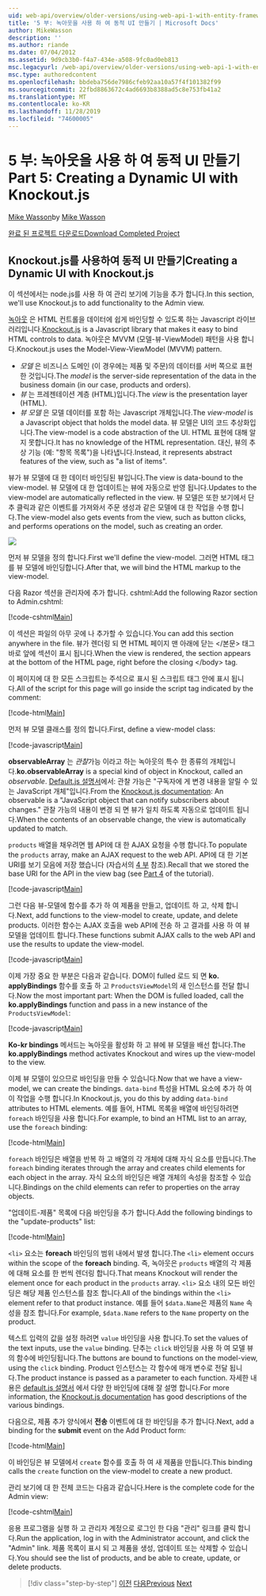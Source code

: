 ```yaml
---
uid: web-api/overview/older-versions/using-web-api-1-with-entity-framework-5/using-web-api-with-entity-framework-part-5
title: '5 부: 녹아웃을 사용 하 여 동적 UI 만들기 | Microsoft Docs'
author: MikeWasson
description: ''
ms.author: riande
ms.date: 07/04/2012
ms.assetid: 9d9cb3b0-f4a7-434e-a508-9fc0ad0eb813
msc.legacyurl: /web-api/overview/older-versions/using-web-api-1-with-entity-framework-5/using-web-api-with-entity-framework-part-5
msc.type: authoredcontent
ms.openlocfilehash: bbdeba756de7986cfeb92aa10a57f4f101382f99
ms.sourcegitcommit: 22fbd8863672c4ad6693b8388ad5c8e753fb41a2
ms.translationtype: MT
ms.contentlocale: ko-KR
ms.lasthandoff: 11/28/2019
ms.locfileid: "74600005"
---
```

# <a name="part-5-creating-a-dynamic-ui-with-knockoutjs"></a><span data-ttu-id="63c91-102">5 부: 녹아웃을 사용 하 여 동적 UI 만들기</span><span class="sxs-lookup"><span data-stu-id="63c91-102">Part 5: Creating a Dynamic UI with Knockout.js</span></span>

<span data-ttu-id="63c91-103">[Mike Wasson](https://github.com/MikeWasson)</span><span class="sxs-lookup"><span data-stu-id="63c91-103">by [Mike Wasson](https://github.com/MikeWasson)</span></span>

[<span data-ttu-id="63c91-104">완료 된 프로젝트 다운로드</span><span class="sxs-lookup"><span data-stu-id="63c91-104">Download Completed Project</span></span>](https://code.msdn.microsoft.com/ASP-NET-Web-API-with-afa30545)

## <a name="creating-a-dynamic-ui-with-knockoutjs"></a><span data-ttu-id="63c91-105">Knockout.js를 사용하여 동적 UI 만들기</span><span class="sxs-lookup"><span data-stu-id="63c91-105">Creating a Dynamic UI with Knockout.js</span></span>

<span data-ttu-id="63c91-106">이 섹션에서는 node.js를 사용 하 여 관리 보기에 기능을 추가 합니다.</span><span class="sxs-lookup"><span data-stu-id="63c91-106">In this section, we'll use Knockout.js to add functionality to the Admin view.</span></span>

<span data-ttu-id="63c91-107">[녹아웃](http://knockoutjs.com/) 은 HTML 컨트롤을 데이터에 쉽게 바인딩할 수 있도록 하는 Javascript 라이브러리입니다.</span><span class="sxs-lookup"><span data-stu-id="63c91-107">[Knockout.js](http://knockoutjs.com/) is a Javascript library that makes it easy to bind HTML controls to data.</span></span> <span data-ttu-id="63c91-108">녹아웃은 MVVM (모델-뷰-ViewModel) 패턴을 사용 합니다.</span><span class="sxs-lookup"><span data-stu-id="63c91-108">Knockout.js uses the Model-View-ViewModel (MVVM) pattern.</span></span>

- <span data-ttu-id="63c91-109">*모델* 은 비즈니스 도메인 (이 경우에는 제품 및 주문)의 데이터를 서버 쪽으로 표현한 것입니다.</span><span class="sxs-lookup"><span data-stu-id="63c91-109">The *model* is the server-side representation of the data in the business domain (in our case, products and orders).</span></span>
- <span data-ttu-id="63c91-110">*뷰* 는 프레젠테이션 계층 (HTML)입니다.</span><span class="sxs-lookup"><span data-stu-id="63c91-110">The *view* is the presentation layer (HTML).</span></span>
- <span data-ttu-id="63c91-111">*뷰 모델* 은 모델 데이터를 포함 하는 Javascript 개체입니다.</span><span class="sxs-lookup"><span data-stu-id="63c91-111">The *view-model* is a Javascript object that holds the model data.</span></span> <span data-ttu-id="63c91-112">뷰 모델은 UI의 코드 추상화입니다.</span><span class="sxs-lookup"><span data-stu-id="63c91-112">The view-model is a code abstraction of the UI.</span></span> <span data-ttu-id="63c91-113">HTML 표현에 대해 알지 못합니다.</span><span class="sxs-lookup"><span data-stu-id="63c91-113">It has no knowledge of the HTML representation.</span></span> <span data-ttu-id="63c91-114">대신, 뷰의 추상 기능 (예: "항목 목록")을 나타냅니다.</span><span class="sxs-lookup"><span data-stu-id="63c91-114">Instead, it represents abstract features of the view, such as "a list of items".</span></span>

<span data-ttu-id="63c91-115">뷰가 뷰 모델에 대 한 데이터 바인딩된 뷰입니다.</span><span class="sxs-lookup"><span data-stu-id="63c91-115">The view is data-bound to the view-model.</span></span> <span data-ttu-id="63c91-116">뷰 모델에 대 한 업데이트는 뷰에 자동으로 반영 됩니다.</span><span class="sxs-lookup"><span data-stu-id="63c91-116">Updates to the view-model are automatically reflected in the view.</span></span> <span data-ttu-id="63c91-117">뷰 모델은 또한 보기에서 단추 클릭과 같은 이벤트를 가져와서 주문 생성과 같은 모델에 대 한 작업을 수행 합니다.</span><span class="sxs-lookup"><span data-stu-id="63c91-117">The view-model also gets events from the view, such as button clicks, and performs operations on the model, such as creating an order.</span></span>

![](using-web-api-with-entity-framework-part-5/_static/image1.png)

<span data-ttu-id="63c91-118">먼저 뷰 모델을 정의 합니다.</span><span class="sxs-lookup"><span data-stu-id="63c91-118">First we'll define the view-model.</span></span> <span data-ttu-id="63c91-119">그러면 HTML 태그를 뷰 모델에 바인딩합니다.</span><span class="sxs-lookup"><span data-stu-id="63c91-119">After that, we will bind the HTML markup to the view-model.</span></span>

<span data-ttu-id="63c91-120">다음 Razor 섹션을 관리자에 추가 합니다. cshtml:</span><span class="sxs-lookup"><span data-stu-id="63c91-120">Add the following Razor section to Admin.cshtml:</span></span>

[!code-cshtml[Main](using-web-api-with-entity-framework-part-5/samples/sample1.cshtml)]

<span data-ttu-id="63c91-121">이 섹션은 파일의 아무 곳에 나 추가할 수 있습니다.</span><span class="sxs-lookup"><span data-stu-id="63c91-121">You can add this section anywhere in the file.</span></span> <span data-ttu-id="63c91-122">뷰가 렌더링 되 면 HTML 페이지 맨 아래에 닫는 &lt;/본문&gt; 태그 바로 앞에 섹션이 표시 됩니다.</span><span class="sxs-lookup"><span data-stu-id="63c91-122">When the view is rendered, the section appears at the bottom of the HTML page, right before the closing &lt;/body&gt; tag.</span></span>

<span data-ttu-id="63c91-123">이 페이지에 대 한 모든 스크립트는 주석으로 표시 된 스크립트 태그 안에 표시 됩니다.</span><span class="sxs-lookup"><span data-stu-id="63c91-123">All of the script for this page will go inside the script tag indicated by the comment:</span></span>

[!code-html[Main](using-web-api-with-entity-framework-part-5/samples/sample2.html)]

<span data-ttu-id="63c91-124">먼저 뷰 모델 클래스를 정의 합니다.</span><span class="sxs-lookup"><span data-stu-id="63c91-124">First, define a view-model class:</span></span>

[!code-javascript[Main](using-web-api-with-entity-framework-part-5/samples/sample3.js)]

<span data-ttu-id="63c91-125">**observableArray** 는 *관찰*가능 이라고 하는 녹아웃의 특수 한 종류의 개체입니다.</span><span class="sxs-lookup"><span data-stu-id="63c91-125">**ko.observableArray** is a special kind of object in Knockout, called an *observable*.</span></span> <span data-ttu-id="63c91-126">[Default.js 설명서](http://knockoutjs.com/documentation/observables.html)에서: 관찰 가능은 "구독자에 게 변경 내용을 알릴 수 있는 JavaScript 개체"입니다.</span><span class="sxs-lookup"><span data-stu-id="63c91-126">From the [Knockout.js documentation](http://knockoutjs.com/documentation/observables.html): An observable is a "JavaScript object that can notify subscribers about changes."</span></span> <span data-ttu-id="63c91-127">관찰 가능의 내용이 변경 되 면 뷰가 일치 하도록 자동으로 업데이트 됩니다.</span><span class="sxs-lookup"><span data-stu-id="63c91-127">When the contents of an observable change, the view is automatically updated to match.</span></span>

<span data-ttu-id="63c91-128">`products` 배열을 채우려면 웹 API에 대 한 AJAX 요청을 수행 합니다.</span><span class="sxs-lookup"><span data-stu-id="63c91-128">To populate the `products` array, make an AJAX request to the web API.</span></span> <span data-ttu-id="63c91-129">API에 대 한 기본 URI를 보기 모음에 저장 했습니다 (자습서의 [4 부](using-web-api-with-entity-framework-part-4.md) 참조).</span><span class="sxs-lookup"><span data-stu-id="63c91-129">Recall that we stored the base URI for the API in the view bag (see [Part 4](using-web-api-with-entity-framework-part-4.md) of the tutorial).</span></span>

[!code-javascript[Main](using-web-api-with-entity-framework-part-5/samples/sample4.js?highlight=5)]

<span data-ttu-id="63c91-130">그런 다음 뷰-모델에 함수를 추가 하 여 제품을 만들고, 업데이트 하 고, 삭제 합니다.</span><span class="sxs-lookup"><span data-stu-id="63c91-130">Next, add functions to the view-model to create, update, and delete products.</span></span> <span data-ttu-id="63c91-131">이러한 함수는 AJAX 호출을 web API에 전송 하 고 결과를 사용 하 여 뷰 모델을 업데이트 합니다.</span><span class="sxs-lookup"><span data-stu-id="63c91-131">These functions submit AJAX calls to the web API and use the results to update the view-model.</span></span>

[!code-javascript[Main](using-web-api-with-entity-framework-part-5/samples/sample5.js?highlight=7)]

<span data-ttu-id="63c91-132">이제 가장 중요 한 부분은 다음과 같습니다. DOM이 fulled 로드 되 면 **ko. applyBindings** 함수를 호출 하 고 `ProductsViewModel`의 새 인스턴스를 전달 합니다.</span><span class="sxs-lookup"><span data-stu-id="63c91-132">Now the most important part: When the DOM is fulled loaded, call the **ko.applyBindings** function and pass in a new instance of the `ProductsViewModel`:</span></span>

[!code-javascript[Main](using-web-api-with-entity-framework-part-5/samples/sample6.js)]

<span data-ttu-id="63c91-133">**Ko-kr bindings** 메서드는 녹아웃을 활성화 하 고 뷰에 뷰 모델을 배선 합니다.</span><span class="sxs-lookup"><span data-stu-id="63c91-133">The **ko.applyBindings** method activates Knockout and wires up the view-model to the view.</span></span>

<span data-ttu-id="63c91-134">이제 뷰 모델이 있으므로 바인딩을 만들 수 있습니다.</span><span class="sxs-lookup"><span data-stu-id="63c91-134">Now that we have a view-model, we can create the bindings.</span></span> <span data-ttu-id="63c91-135">`data-bind` 특성을 HTML 요소에 추가 하 여이 작업을 수행 합니다.</span><span class="sxs-lookup"><span data-stu-id="63c91-135">In Knockout.js, you do this by adding `data-bind` attributes to HTML elements.</span></span> <span data-ttu-id="63c91-136">예를 들어, HTML 목록을 배열에 바인딩하려면 `foreach` 바인딩을 사용 합니다.</span><span class="sxs-lookup"><span data-stu-id="63c91-136">For example, to bind an HTML list to an array, use the `foreach` binding:</span></span>

[!code-html[Main](using-web-api-with-entity-framework-part-5/samples/sample7.html?highlight=1)]

<span data-ttu-id="63c91-137">`foreach` 바인딩은 배열을 반복 하 고 배열의 각 개체에 대해 자식 요소를 만듭니다.</span><span class="sxs-lookup"><span data-stu-id="63c91-137">The `foreach` binding iterates through the array and creates child elements for each object in the array.</span></span> <span data-ttu-id="63c91-138">자식 요소의 바인딩은 배열 개체의 속성을 참조할 수 있습니다.</span><span class="sxs-lookup"><span data-stu-id="63c91-138">Bindings on the child elements can refer to properties on the array objects.</span></span>

<span data-ttu-id="63c91-139">"업데이트-제품" 목록에 다음 바인딩을 추가 합니다.</span><span class="sxs-lookup"><span data-stu-id="63c91-139">Add the following bindings to the "update-products" list:</span></span>

[!code-html[Main](using-web-api-with-entity-framework-part-5/samples/sample8.html)]

<span data-ttu-id="63c91-140">`<li>` 요소는 **foreach** 바인딩의 범위 내에서 발생 합니다.</span><span class="sxs-lookup"><span data-stu-id="63c91-140">The `<li>` element occurs within the scope of the **foreach** binding.</span></span> <span data-ttu-id="63c91-141">즉, 녹아웃은 `products` 배열의 각 제품에 대해 요소를 한 번씩 렌더링 합니다.</span><span class="sxs-lookup"><span data-stu-id="63c91-141">That means Knockout will render the element once for each product in the `products` array.</span></span> <span data-ttu-id="63c91-142">`<li>` 요소 내의 모든 바인딩은 해당 제품 인스턴스를 참조 합니다.</span><span class="sxs-lookup"><span data-stu-id="63c91-142">All of the bindings within the `<li>` element refer to that product instance.</span></span> <span data-ttu-id="63c91-143">예를 들어 `$data.Name`은 제품의 `Name` 속성을 참조 합니다.</span><span class="sxs-lookup"><span data-stu-id="63c91-143">For example, `$data.Name` refers to the `Name` property on the product.</span></span>

<span data-ttu-id="63c91-144">텍스트 입력의 값을 설정 하려면 `value` 바인딩을 사용 합니다.</span><span class="sxs-lookup"><span data-stu-id="63c91-144">To set the values of the text inputs, use the `value` binding.</span></span> <span data-ttu-id="63c91-145">단추는 `click` 바인딩을 사용 하 여 모델 뷰의 함수에 바인딩됩니다.</span><span class="sxs-lookup"><span data-stu-id="63c91-145">The buttons are bound to functions on the model-view, using the `click` binding.</span></span> <span data-ttu-id="63c91-146">Product 인스턴스는 각 함수에 매개 변수로 전달 됩니다.</span><span class="sxs-lookup"><span data-stu-id="63c91-146">The product instance is passed as a parameter to each function.</span></span> <span data-ttu-id="63c91-147">자세한 내용은 [default.js 설명서](http://knockoutjs.com/documentation/observables.html) 에서 다양 한 바인딩에 대해 잘 설명 합니다.</span><span class="sxs-lookup"><span data-stu-id="63c91-147">For more information, the [Knockout.js documentation](http://knockoutjs.com/documentation/observables.html) has good descriptions of the various bindings.</span></span>

<span data-ttu-id="63c91-148">다음으로, 제품 추가 양식에서 **전송** 이벤트에 대 한 바인딩을 추가 합니다.</span><span class="sxs-lookup"><span data-stu-id="63c91-148">Next, add a binding for the **submit** event on the Add Product form:</span></span>

[!code-html[Main](using-web-api-with-entity-framework-part-5/samples/sample9.html)]

<span data-ttu-id="63c91-149">이 바인딩은 뷰 모델에서 `create` 함수를 호출 하 여 새 제품을 만듭니다.</span><span class="sxs-lookup"><span data-stu-id="63c91-149">This binding calls the `create` function on the view-model to create a new product.</span></span>

<span data-ttu-id="63c91-150">관리 보기에 대 한 전체 코드는 다음과 같습니다.</span><span class="sxs-lookup"><span data-stu-id="63c91-150">Here is the complete code for the Admin view:</span></span>

[!code-cshtml[Main](using-web-api-with-entity-framework-part-5/samples/sample10.cshtml)]

<span data-ttu-id="63c91-151">응용 프로그램을 실행 하 고 관리자 계정으로 로그인 한 다음 "관리" 링크를 클릭 합니다.</span><span class="sxs-lookup"><span data-stu-id="63c91-151">Run the application, log in with the Administrator account, and click the "Admin" link.</span></span> <span data-ttu-id="63c91-152">제품 목록이 표시 되 고 제품을 생성, 업데이트 또는 삭제할 수 있습니다.</span><span class="sxs-lookup"><span data-stu-id="63c91-152">You should see the list of products, and be able to create, update, or delete products.</span></span>

> [!div class="step-by-step"]
> <span data-ttu-id="63c91-153">[이전](using-web-api-with-entity-framework-part-4.md)
> [다음](using-web-api-with-entity-framework-part-6.md)</span><span class="sxs-lookup"><span data-stu-id="63c91-153">[Previous](using-web-api-with-entity-framework-part-4.md)
[Next](using-web-api-with-entity-framework-part-6.md)</span></span>
